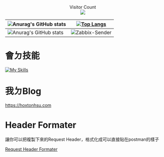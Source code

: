 <p align="center"> 
  Visitor Count<br>
  <img src="https://profile-counter.glitch.me/Hoxton019030/count.svg" />
</p>
<div align="center">

  | ![Anurag's GitHub stats](https://github-readme-stats-git-masterrstaa-rickstaa.vercel.app/api?username=Hoxton019030&theme=codeSTACKr&show_icons=true&count_private=true&show_icons=true) | [![Top Langs](https://github-readme-stats-git-masterrstaa-rickstaa.vercel.app/api/top-langs/?username=Hoxton019030&theme=codeSTACKr&layout=compact&hide=javascript,html)](https://github.com/anuraghazra/github-readme-stats) |
| ------------- | ------------- |
| ![Anurag's GitHub stats](https://github-readme-stats.vercel.app/api/pin/?username=Hoxton019030&repo=Hoxton019030.github.io&theme=codeSTACKr) | ![Zabbix-Sender](https://github-readme-stats.vercel.app/api/pin/?username=Hoxton019030&repo=Zabbix-Sender&theme=codeSTACKr) |

</div>

 # 會ㄉ技能
[![My Skills](https://skillicons.dev/icons?i=java,spring,hibernate,postgres,docker,azure,idea,js,linux,md,maven,postman,powershell,vscode,bash,github,gitlab)](https://skillicons.dev)

 # 我ㄉBlog
 https://hoxtonhsu.com

 # Header Formater
 讓你可以把複製下來的Request Header，格式化成可以直接貼在postman的樣子
 
 [Request Header Formater](https://hoxtonhsu.com/RequestHeaderFormater/)
<!--
**Hoxton019030/Hoxton019030** is a ✨ _special_ ✨ repository because its `README.md` (this file) appears on your GitHub profile.

Here are some ideas to get you started:

- 🔭 I’m currently working on ...
- 🌱 I’m currently learning ...
- 👯 I’m looking to collaborate on ...
- 🤔 I’m looking for help with ...
- 💬 Ask me about ...
- 📫 How to reach me: ...
- 😄 Pronouns: ...
- ⚡ Fun fact: ...
-->

